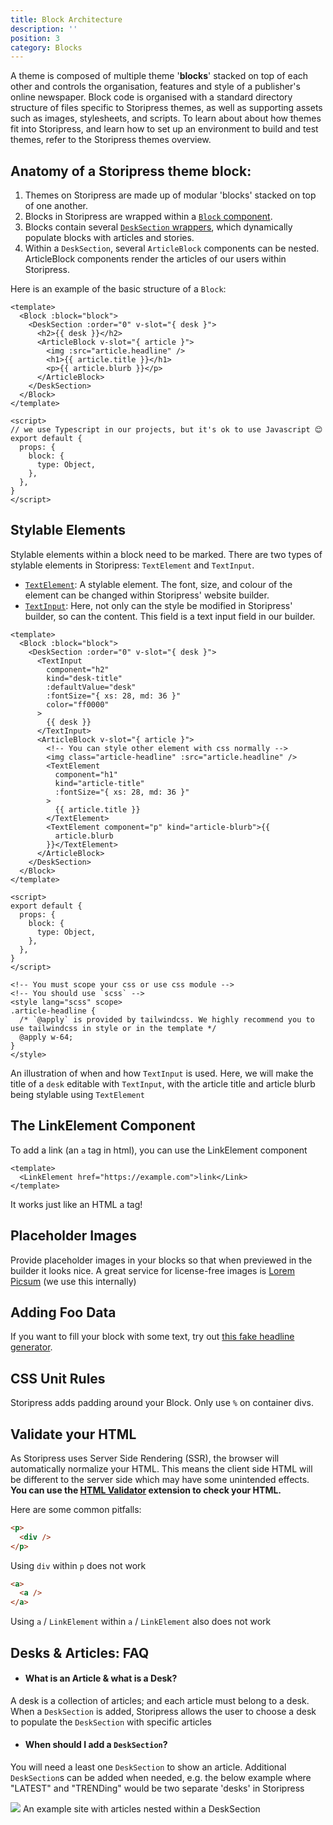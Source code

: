 ```yaml
---
title: Block Architecture
description: ''
position: 3
category: Blocks
---
```


A theme is composed of multiple theme '**blocks**' stacked on top of each other and controls the organisation, features and style of a publisher's online newspaper. Block code is organised with a standard directory structure of files specific to Storipress themes, as well as supporting assets such as images, stylesheets, and scripts. To learn about about how themes fit into Storipress, and learn how to set up an environment to build and test themes, refer to the Storipress themes overview.

## Anatomy of a Storipress theme block:

1. Themes on Storipress are made up of modular 'blocks' stacked on top of one another.
2. Blocks in Storipress are wrapped within a [`Block` component](/2%20StandardBlocks/2%20Wrappers#block).
3. Blocks contain several [`DeskSection` wrappers](/2%20StandardBlocks/2%20Wrappers#desksection), which dynamically populate blocks with articles and stories.
4. Within a `DeskSection`, several `ArticleBlock` components can be nested. ArticleBlock components render the articles of our users within Storipress.

Here is an example of the basic structure of a `Block`:

```vue
<template>
  <Block :block="block">
    <DeskSection :order="0" v-slot="{ desk }">
      <h2>{{ desk }}</h2>
      <ArticleBlock v-slot="{ article }">
        <img :src="article.headline" />
        <h1>{{ article.title }}</h1>
        <p>{{ article.blurb }}</p>
      </ArticleBlock>
    </DeskSection>
  </Block>
</template>

<script>
// we use Typescript in our projects, but it's ok to use Javascript 😊
export default {
  props: {
    block: {
      type: Object,
    },
  },
}
</script>
```

## Stylable Elements

Stylable elements within a block need to be marked. There are two types of stylable elements in Storipress: `TextElement` and `TextInput`.

- [`TextElement`](/2%20StandardBlocks/3%20Components#textelement): A stylable element. The font, size, and colour of the element can be changed within Storipress' website builder.
- [`TextInput`](/2%20StandardBlocks/3%20Components#textinput): Here, not only can the style be modified in Storipress' builder, so can the content. This field is a text input field in our builder.

```vue
<template>
  <Block :block="block">
    <DeskSection :order="0" v-slot="{ desk }">
      <TextInput
        component="h2"
        kind="desk-title"
        :defaultValue="desk"
        :fontSize="{ xs: 28, md: 36 }"
        color="ff0000"
      >
        {{ desk }}
      </TextInput>
      <ArticleBlock v-slot="{ article }">
        <!-- You can style other element with css normally -->
        <img class="article-headline" :src="article.headline" />
        <TextElement
          component="h1"
          kind="article-title"
          :fontSize="{ xs: 28, md: 36 }"
        >
          {{ article.title }}
        </TextElement>
        <TextElement component="p" kind="article-blurb">{{
          article.blurb
        }}</TextElement>
      </ArticleBlock>
    </DeskSection>
  </Block>
</template>

<script>
export default {
  props: {
    block: {
      type: Object,
    },
  },
}
</script>

<!-- You must scope your css or use css module -->
<!-- You should use `scss` -->
<style lang="scss" scope>
.article-headline {
  /* `@apply` is provided by tailwindcss. We highly recommend you to use tailwindcss in style or in the template */
  @apply w-64;
}
</style>
```

<alert Type="info">An illustration of when and how `TextInput` is used. Here, we will make the title of a `desk` editable with `TextInput`, with the article title and article blurb being stylable using `TextElement`</alert>

## The LinkElement Component

To add a link (an `a` tag in html), you can use the LinkElement component

```vue
<template>
  <LinkElement href="https://example.com">link</Link>
</template>
```

<alert Type="info">It works just like an HTML a tag!</alert>

## Placeholder Images

Provide placeholder images in your blocks so that when previewed in the builder it looks nice. A great service for license-free images is [Lorem Picsum](https://picsum.photos/) (we use this internally)

## Adding Foo Data

If you want to fill your block with some text, try out [this fake headline generator](https://www.plot-generator.org.uk/headlines/).

## CSS Unit Rules

Storipress adds padding around your Block. Only use `%` on container divs.

## Validate your HTML

As Storipress uses Server Side Rendering (SSR), the browser will automatically normalize your HTML. This means the client side HTML will be different to the server side which may have some unintended effects. **You can use the [HTML Validator](https://chrome.google.com/webstore/detail/html-validator/mpbelhhnfhfjnaehkcnnaknldmnocglk) extension to check your HTML.**

Here are some common pitfalls:

```html
<p>
  <div />
</p>
```

<alert Type="danger">Using `div` within `p` does not work</alert>

```html
<a>
  <a />
</a>
```

<alert Type="danger">Using `a` / `LinkElement` within `a` / `LinkElement` also does not work</alert>

## Desks & Articles: FAQ

- #### What is an Article & what is a Desk?

A desk is a collection of articles; and each article must belong to a desk. When a `DeskSection` is added, Storipress allows the user to choose a desk to populate the `DeskSection` with specific articles

- #### When should I add a `DeskSection`?

You will need a least one `DeskSection` to show an article. Additional `DeskSection`s can be added when needed, e.g. the below example where "LATEST" and "TRENDing" would be two separate 'desks' in Storipress

![](/Blocks/StandardBlocks_1.png)
<alert Type="info">An example site with articles nested within a DeskSection</alert>
